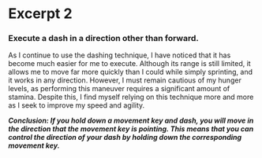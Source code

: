 # Excerpt 2
### Execute a dash in a direction other than forward.
As I continue to use the dashing technique, I have noticed that it has become much easier for me to execute. Although its range is still limited, it allows me to move far more quickly than I could while simply sprinting, and it works in any direction. However, I must remain cautious of my hunger levels, as performing this maneuver requires a significant amount of stamina. Despite this, I find myself relying on this technique more and more as I seek to improve my speed and agility.

<b><i>Conclusion: If you hold down a movement key and dash, you will move in the direction that the movement key is pointing. This means that you can control the direction of your dash by holding down the corresponding movement key.</b></i>
